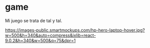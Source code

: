# game

Mi juego se trata de tal y tal.

https://images-public.smartmockups.com/hp-hero-laptop-hover.jpg?w=500&h=340&auto=compress&ixlib=react-9.0.2&h=340&w=500&q=75&dpr=1

